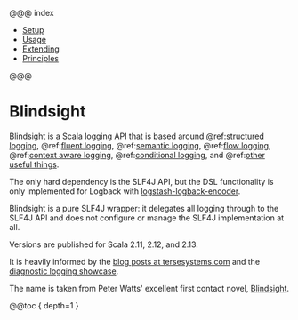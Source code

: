 @@@ index

* [Setup](setup/index.md)
* [Usage](usage/index.md)
* [Extending](extending/index.md)
* [Principles](principles.md)

@@@

# Blindsight

Blindsight is a Scala logging API that is based around @ref:[structured logging](usage/dsl.md), @ref:[fluent logging](usage/fluent.md), @ref:[semantic logging](usage/semantic.md), @ref:[flow logging](usage/flow.md), @ref:[context aware logging](usage/context.md), @ref:[conditional logging](usage/conditional.md), and @ref:[other useful things](usage/overview.md). 
 
The only hard dependency is the SLF4J API, but the DSL functionality is only implemented for Logback with [logstash-logback-encoder](https://github.com/logstash/logstash-logback-encoder).

Blindsight is a pure SLF4J wrapper: it delegates all logging through to the SLF4J API and does not configure or manage the SLF4J implementation at all.

Versions are published for Scala 2.11, 2.12, and 2.13.

It is heavily informed by the [blog posts at tersesystems.com](https://tersesystems.com/category/logging/) and the [diagnostic logging showcase](https://github.com/tersesystems/terse-logback-showcase).

The name is taken from Peter Watts' excellent first contact novel, [Blindsight](https://en.wikipedia.org/wiki/Blindsight_\(Watts_novel\)).

@@toc { depth=1 }
